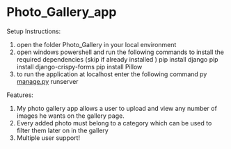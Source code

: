# Photo_Gallery_app

Setup Instructions:

1. open the folder Photo_Gallery in your local environment
2. open windows powershell and run the following commands to install the required dependencies (skip if already installed )
pip install django
pip install django-crispy-forms
pip install Pillow
3. to run the application at localhost enter the following command
py [manage.py](http://manage.py/) runserver

Features:

1. My photo gallery app allows a user to upload and view any number of images
he wants on the gallery page.
2. Every added photo must belong to a category which can be used to filter them
later on in the gallery
3. Multiple user support!
